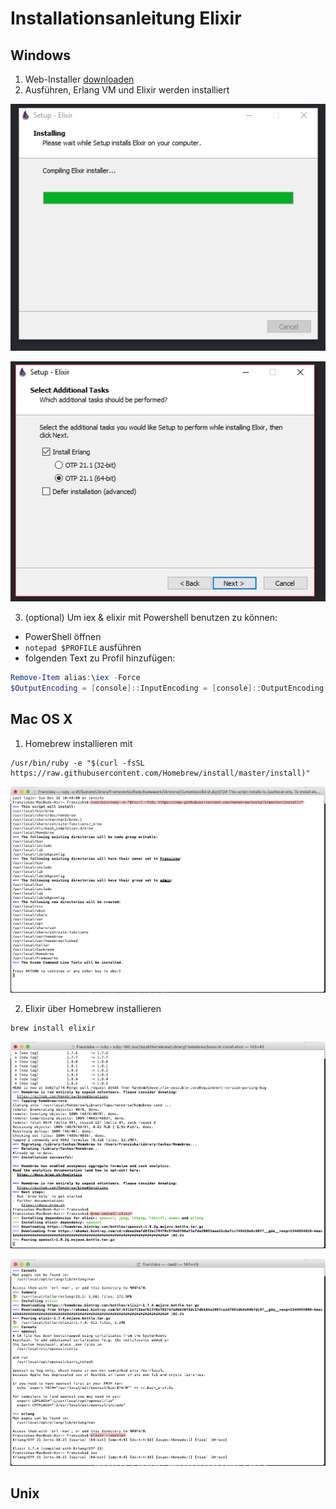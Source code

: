 # Installationsanleitung Elixir

## Windows
1. Web-Installer [downloaden](https://repo.hex.pm/elixir-websetup.exe)
2. Ausführen, Erlang VM und Elixir werden installiert

![Elixir Setup](assets/ElixirSetup.png)

![Erlang wird mitinstalliert](assets/ErlangInstallation.png)

3. (optional) Um iex & elixir mit Powershell benutzen zu können:
* PowerShell öffnen
* `notepad $PROFILE` ausführen
* folgenden Text zu Profil hinzufügen:

```Powershell
Remove-Item alias:\iex -Force
$OutputEncoding = [console]::InputEncoding = [console]::OutputEncoding = New-Object System.Text.UTF8Encoding
```

## Mac OS X
1. Homebrew installieren mit
```Terminal
/usr/bin/ruby -e "$(curl -fsSL https://raw.githubusercontent.com/Homebrew/install/master/install)"
```

![Was das Skript tut](assets/homebrew_installation.png)

2. Elixir über Homebrew installieren
```Terminal
brew install elixir
```

![brew install elixir](assets/brew_install_elixir.png)

![elixir version](assets/elixir--version.png)

## Unix
